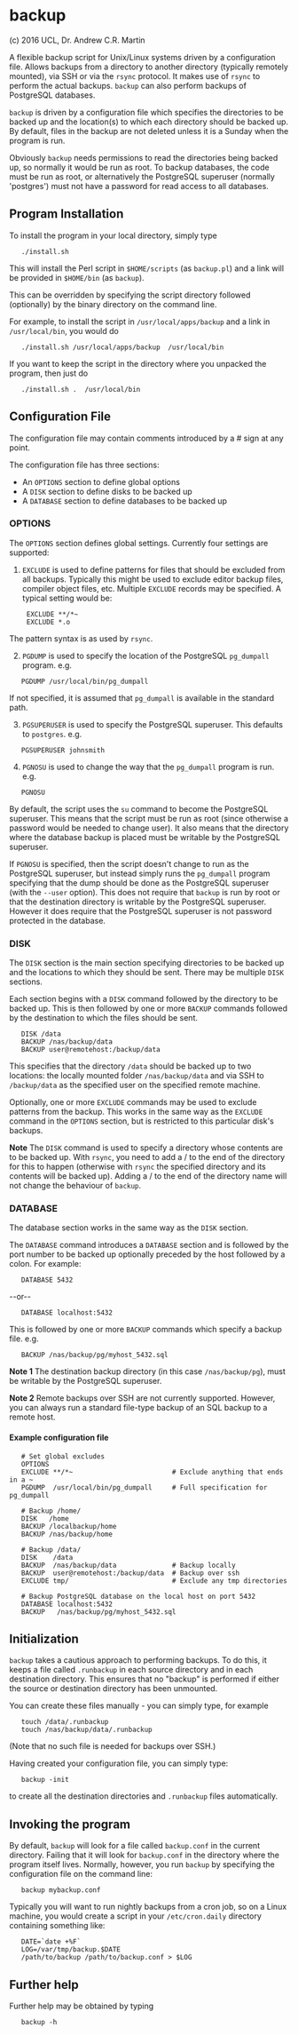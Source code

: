 backup
======

(c) 2016 UCL, Dr. Andrew C.R. Martin

A flexible backup script for Unix/Linux systems driven by a
configuration file. Allows backups from a directory to another
directory (typically remotely mounted), via SSH or via the `rsync`
protocol.  It makes use of `rsync` to perform the actual
backups. `backup` can also perform backups of PostgreSQL databases.

`backup` is driven by a configuration file which specifies the
directories to be backed up and the location(s) to which each
directory should be backed up. By default, files in the backup are not
deleted unless it is a Sunday when the program is run.

Obviously `backup` needs permissions to read the directories being
backed up, so normally it would be run as root. To backup databases,
the code must be run as root, or alternatively the PostgreSQL
superuser (normally 'postgres') must not have a password for read
access to all databases.

Program Installation
--------------------

To install the program in your local directory, simply type

```
   ./install.sh
```

This will install the Perl script in `$HOME/scripts` (as `backup.pl`)
and a link will be provided in `$HOME/bin` (as `backup`).

This can be overridden by specifying the script directory followed
(optionally) by the binary directory on the command line.

For example, to install the script in `/usr/local/apps/backup` and a
link in `/usr/local/bin`, you would do

```
   ./install.sh /usr/local/apps/backup  /usr/local/bin
```

If you want to keep the script in the directory where you unpacked
the program, then just do

```
   ./install.sh .  /usr/local/bin
```


Configuration File
------------------

The configuration file may contain comments introduced by a # sign at
any point.

The configuration file has three sections:

* An `OPTIONS` section to define global options
* A `DISK` section to define disks to be backed up
* A `DATABASE` section to define databases to be backed up

### OPTIONS

The `OPTIONS` section defines global settings. Currently four settings
are supported:

1. `EXCLUDE` is used to define patterns for files that should be
excluded from all backups. Typically this might be used to exclude
editor backup files, compiler object files, etc. Multiple `EXCLUDE`
records may be specified. A typical setting would be:

        EXCLUDE **/*~
        EXCLUDE *.o

The pattern syntax is as used by `rsync`.

2. `PGDUMP` is used to specify the location of the PostgreSQL
`pg_dumpall` program. e.g.

```
   PGDUMP /usr/local/bin/pg_dumpall
```

If not specified, it is assumed that `pg_dumpall` is available in the
standard path.

3. `PGSUPERUSER` is used to specify the PostgreSQL superuser. This
defaults to `postgres`. e.g.

```
   PGSUPERUSER johnsmith
```

4. `PGNOSU` is used to change the way that the `pg_dumpall` program is
run. e.g.

```
   PGNOSU
```

By default, the script uses the `su` command to become the PostgreSQL
superuser. This means that the script must be run as root (since
otherwise a password would be needed to change user). It also means
that the directory where the database backup is placed must be
writable by the PostgreSQL superuser.

If `PGNOSU` is specified, then the script doesn't change to run as the
PostgreSQL superuser, but instead simply runs the `pg_dumpall` program
specifying that the dump should be done as the PostgreSQL superuser
(with the `--user` option). This does not require that `backup` is run
by root or that the destination directory is writable by the
PostgreSQL superuser. However it does require that the PostgreSQL
superuser is not password protected in the database.

### DISK

The `DISK` section is the main section specifying directories to be
backed up and the locations to which they should be sent. There may be
multiple `DISK` sections.

Each section begins with a `DISK` command followed by the directory to
be backed up. This is then followed by one or more `BACKUP` commands
followed by the destination to which the files should be sent.


```
   DISK /data
   BACKUP /nas/backup/data
   BACKUP user@remotehost:/backup/data
```

This specifies that the directory `/data` should be backed up to two
locations: the locally mounted folder `/nas/backup/data` and via SSH
to `/backup/data` as the specified user on the specified remote
machine.

Optionally, one or more `EXCLUDE` commands may be used to exclude
patterns from the backup. This works in the same way as the `EXCLUDE`
command in the `OPTIONS` section, but is restricted to this particular
disk's backups.

**Note** The `DISK` command is used to specify a directory whose
contents are to be backed up. With `rsync`, you need to add a / to the
end of the directory for this to happen (otherwise with `rsync` the
specified directory and its contents will be backed up). Adding a / to
the end of the directory name will not change the behaviour of
`backup`.

### DATABASE

The database section works in the same way as the `DISK` section.

The `DATABASE` command introduces a  `DATABASE` section and is followed by the port number to be backed up optionally preceded by the host followed by a colon. For example:

```
   DATABASE 5432
```

--or--

```
   DATABASE localhost:5432
```

This is followed by one or more `BACKUP` commands which specify a
backup file. e.g.

```
   BACKUP /nas/backup/pg/myhost_5432.sql
```

**Note 1** The destination backup directory (in this case
`/nas/backup/pg`), must be writable by the PostgreSQL superuser.

**Note 2** Remote backups over SSH are not currently supported.
However, you can always run a standard file-type backup of an SQL
backup to a remote host.

#### Example configuration file

```
   # Set global excludes
   OPTIONS
   EXCLUDE **/*~                         # Exclude anything that ends in a ~
   PGDUMP  /usr/local/bin/pg_dumpall     # Full specification for pg_dumpall
   
   # Backup /home/
   DISK   /home
   BACKUP /localbackup/home
   BACKUP /nas/backup/home
   
   # Backup /data/
   DISK    /data
   BACKUP  /nas/backup/data              # Backup locally
   BACKUP  user@remotehost:/backup/data  # Backup over ssh
   EXCLUDE tmp/                          # Exclude any tmp directories
   
   # Backup PostgreSQL database on the local host on port 5432
   DATABASE localhost:5432
   BACKUP   /nas/backup/pg/myhost_5432.sql
```

Initialization
--------------

`backup` takes a cautious approach to performing backups. To do this,
it keeps a file called `.runbackup` in each source directory and in
each destination directory. This ensures that no "backup" is
performed if either the source or destination directory has been
unmounted.

You can create these files manually - you can simply type, for example

```
   touch /data/.runbackup
   touch /nas/backup/data/.runbackup
```

(Note that no such file is needed for backups over SSH.)

Having created your configuration file, you can simply type:

```
   backup -init
```

to create all the destination directories and `.runbackup` files
automatically.

Invoking the program
--------------------

By default, `backup` will look for a file called `backup.conf` in the
current directory. Failing that it will look for `backup.conf` in the
directory where the program itself lives. Normally, however, you run
`backup` by specifying the configuration file on the command line:

```
   backup mybackup.conf
```

Typically you will want to run nightly backups from a cron job, so on
a Linux machine, you would create a script in your `/etc/cron.daily`
directory containing something like:

```
   DATE=`date +%F`
   LOG=/var/tmp/backup.$DATE
   /path/to/backup /path/to/backup.conf > $LOG
```

Further help
------------

Further help may be obtained by typing

```
   backup -h
```

